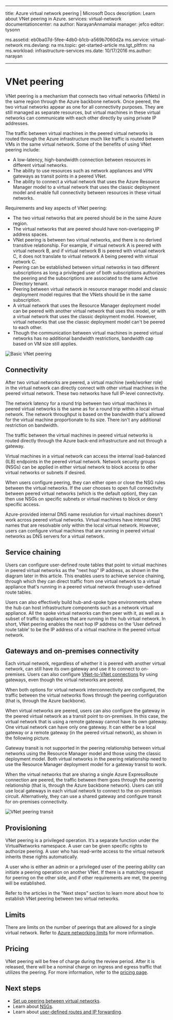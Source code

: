 
---
title: Azure virtual network peering | Microsoft Docs
description: Learn about VNet peering in Azure.
services: virtual-network
documentationcenter: na
author: NarayanAnnamalai
manager: jefco
editor: tysonn

ms.assetid: eb0ba07d-5fee-4db0-b1cb-a569b7060d2a
ms.service: virtual-network
ms.devlang: na
ms.topic: get-started-article
ms.tgt_pltfrm: na
ms.workload: infrastructure-services
ms.date: 10/17/2016
ms.author: narayan

---
# VNet peering
VNet peering is a mechanism that connects two virtual networks (VNets) in the same region through the Azure backbone network. Once peered, the two virtual networks appear as one for all connectivity purposes. They are still managed as separate resources, but virtual machines in these virtual networks can communicate with each other directly by using private IP addresses.

The traffic between virtual machines in the peered virtual networks is routed through the Azure infrastructure much like traffic is routed between VMs in the same virtual network. Some of the benefits of using VNet peering include:

* A low-latency, high-bandwidth connection between resources in different virtual networks.
* The ability to use resources such as network appliances and VPN gateways as transit points in a peered VNet.
* The ability to connect a virtual network that uses the Azure Resource Manager model to a virtual network that uses the classic deployment model and enable full connectivity between resources in these virtual networks.

Requirements and key aspects of VNet peering:

* The two virtual networks that are peered should be in the same Azure region.
* The virtual networks that are peered should have non-overlapping IP address spaces.
* VNet peering is between two virtual networks, and there is no derived transitive relationship. For example, if virtual network A is peered with virtual network B, and if virtual network B is peered with virtual network C, it does not translate to virtual network A being peered with virtual network C.
* Peering can be established between virtual networks in two different subscriptions as long a privileged user of both subscriptions authorizes the peering and the subscriptions are associated to the same Active Directory tenant. 
* Peering between virtual network in resource manager model and classic deployment model requires that the VNets should be in the same subscription.
* A virtual network that uses the Resource Manager deployment model can be peered with another virtual network that uses this model, or with a virtual network that uses the classic deployment model. However, virtual networks that use the classic deployment model can't be peered to each other.
* Though the communication between virtual machines in peered virtual networks has no additional bandwidth restrictions, bandwidth cap based on VM size still applies.

![Basic VNet peering](./media/virtual-networks-peering-overview/figure01.png)

## Connectivity
After two virtual networks are peered, a virtual machine (web/worker role) in the virtual network can directly connect with other virtual machines in the peered virtual network. These two networks have full IP-level connectivity.

The network latency for a round trip between two virtual machines in peered virtual networks is the same as for a round trip within a local virtual network. The network throughput is based on the bandwidth that's allowed for the virtual machine proportionate to its size. There isn't any additional restriction on bandwidth.

The traffic between the virtual machines in peered virtual networks is routed directly through the Azure back-end infrastructure and not through a gateway.

Virtual machines in a virtual network can access the internal load-balanced (ILB) endpoints in the peered virtual network. Network security groups (NSGs) can be applied in either virtual network to block access to other virtual networks or subnets if desired.

When users configure peering, they can either open or close the NSG rules between the virtual networks. If the user chooses to open full connectivity between peered virtual networks (which is the default option), they can then use NSGs on specific subnets or virtual machines to block or deny specific access.

Azure-provided internal DNS name resolution for virtual machines doesn't work across peered virtual networks. Virtual machines have internal DNS names that are resolvable only within the local virtual network. However, users can configure virtual machines that are running in peered virtual networks as DNS servers for a virtual network.

## Service chaining
Users can configure user-defined route tables that point to virtual machines in peered virtual networks as the "next hop" IP address, as shown in the diagram later in this article. This enables users to achieve service chaining, through which they can direct traffic from one virtual network to a virtual appliance that's running in a peered virtual network through user-defined route tables.

Users can also effectively build hub-and-spoke type environments where the hub can host infrastructure components such as a network virtual appliance. All the spoke virtual networks can then peer with it, as well as a subset of traffic to appliances that are running in the hub virtual network. In short, VNet peering enables the next hop IP address on the ‘User defined route table’ to be the IP address of a virtual machine in the peered virtual network.

## Gateways and on-premises connectivity
Each virtual network, regardless of whether it is peered with another virtual network, can still have its own gateway and use it to connect to on-premises. Users can also configure [VNet-to-VNet connections](../vpn-gateway/vpn-gateway-vnet-vnet-rm-ps.md) by using gateways, even though the virtual networks are peered.

When both options for virtual network interconnectivity are configured, the traffic between the virtual networks flows through the peering configuration (that is, through the Azure backbone).

When virtual networks are peered, users can also configure the gateway in the peered virtual network as a transit point to on-premises. In this case, the virtual network that is using a remote gateway cannot have its own gateway. One virtual network can have only one gateway. It can either be a local gateway or a remote gateway (in the peered virtual network), as shown in the following picture.

Gateway transit is not supported in the peering relationship between virtual networks using the Resource Manager model and those using the classic deployment model. Both virtual networks in the peering relationship need to use the Resource Manager deployment model for a gateway transit to work.

When the virtual networks that are sharing a single Azure ExpressRoute connection are peered, the traffic between them goes through the peering relationship (that is, through the Azure backbone network). Users can still use local gateways in each virtual network to connect to the on-premises circuit. Alternatively, they can use a shared gateway and configure transit for on-premises connectivity.

![VNet peering transit](./media/virtual-networks-peering-overview/figure02.png)

## Provisioning
VNet peering is a privileged operation. It’s a separate function under the VirtualNetworks namespace. A user can be given specific rights to authorize peering. A user who has read-write access to the virtual network inherits these rights automatically.

A user who is either an admin or a privileged user of the peering ability can initiate a peering operation on another VNet. If there is a matching request for peering on the other side, and if other requirements are met, the peering will be established.

Refer to the articles in the "Next steps" section to learn more about how to establish VNet peering between two virtual networks.

## Limits
There are limits on the number of peerings that are allowed for a single virtual network. Refer to [Azure networking limits](../azure-subscription-service-limits.md#networking-limits) for more information.

## Pricing
VNet peering will be free of charge during the review period. After it is released, there will be a nominal charge on ingress and egress traffic that utilizes the peering. For more information, refer to the [pricing page](https://azure.microsoft.com/pricing/details/virtual-network).

## Next steps
* [Set up peering between virtual networks](virtual-networks-create-vnetpeering-arm-portal.md).
* Learn about [NSGs](virtual-networks-nsg.md).
* Learn about [user-defined routes and IP forwarding](virtual-networks-udr-overview.md).

